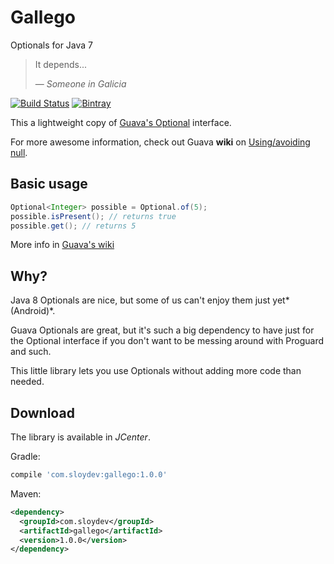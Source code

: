 # Gallego
Optionals for Java 7

> It depends...
>
> — *Someone in Galicia*

[![Build Status](https://travis-ci.org/Sloy/gallego.svg?branch=master)](https://travis-ci.org/Sloy/gallego) [![Bintray](https://img.shields.io/bintray/v/sloy/maven/gallego.svg?maxAge=2592000)](https://bintray.com/sloy/maven/gallego/)

This a lightweight copy of [Guava's Optional](https://github.com/google/guava/blob/master/guava/src/com/google/common/base/Optional.java) interface.

For more awesome information, check out Guava **wiki** on [Using/avoiding null](https://github.com/google/guava/wiki/UsingAndAvoidingNullExplained).

## Basic usage
```java
Optional<Integer> possible = Optional.of(5);
possible.isPresent(); // returns true
possible.get(); // returns 5
```

More info in [Guava's wiki](https://github.com/google/guava/wiki/UsingAndAvoidingNullExplained#optional)

## Why?
Java 8 Optionals are nice, but some of us can't enjoy them just yet*(Android)*.

Guava Optionals are great, but it's such a big dependency to have just for the Optional interface if you don't want to be messing around with Proguard and such.

This little library lets you use Optionals without adding more code than needed.

## Download
The library is available in *JCenter*.

Gradle:
```groovy
compile 'com.sloydev:gallego:1.0.0'
```

Maven:
```xml
<dependency>
  <groupId>com.sloydev</groupId>
  <artifactId>gallego</artifactId>
  <version>1.0.0</version>
</dependency>
```
